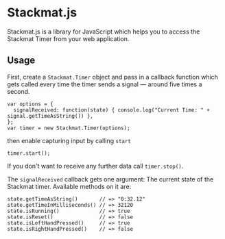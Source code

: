 Stackmat.js
===========

Stackmat.js is a library for JavaScript which helps you to access the Stackmat Timer from your web application.

Usage
-----

First, create a `Stackmat.Timer` object and pass in a callback function which gets called every time the timer sends a signal — around five times a second.

    var options = {
      signalReceived: function(state) { console.log("Current Time: " + signal.getTimeAsString()) },
    };
    var timer = new Stackmat.Timer(options);

then enable capturing input by calling `start`

    timer.start();

If you don't want to receive any further data call `timer.stop()`.

The `signalReceived` callback gets one argument: The current state of the Stackmat timer. Available methods on it are:

    state.getTimeAsString()       // => "0:32.12"
    state.getTimeInMilliseconds() // => 32120
    state.isRunning()             // => true
    state.isReset()               // => false
    state.isLeftHandPressed()     // => true
    state.isRightHandPressed()    // => false
